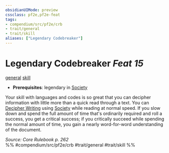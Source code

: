 ```yaml
---
obsidianUIMode: preview
cssclass: pf2e,pf2e-feat
tags:
- compendium/src/pf2e/crb
- trait/general
- trait/skill
aliases: ["Legendary Codebreaker"]
---
```

# Legendary Codebreaker  *Feat 15*  
[general](general.md "General Feat Trait")  [skill](skill.md "Skill Feat Trait")  

- **Prerequisites**: legendary in [Society](skills.md#Society)

Your skill with languages and codes is so great that you can decipher information with little more than a quick read through a text. You can [Decipher Writing](decipher-writing.md) using [Society](skills.md#Society) while reading at normal speed. If you slow down and spend the full amount of time that's ordinarily required and roll a success, you get a critical success; if you critically succeed while spending the normal amount of time, you gain a nearly word-for-word understanding of the document.

*Source: Core Rulebook p. 262*  
%% #compendium/src/pf2e/crb #trait/general #trait/skill %%